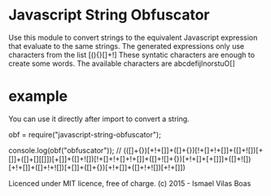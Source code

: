 # Javascript String Obfuscator

Use this module to convert strings to the equivalent Javascript expression that evaluate to the same strings.
The generated expressions only use characters from the list [(){}\[\]+!]
These syntatic characters are enough to create some words. The available characters are abcdefijlnorstuO<space>[]

# example

You can use it directly after import to convert a string.

obf = require("javascript-string-obfuscator");

console.log(obf("obfuscator"));
// ((\[\]+{})\[+!+\[\]\]+(\[\]+{})\[!+\[\]+!+\[\]\]+(\[\]+!\[\])[+\[\]]+(\[\]+\[\]\[\[\]\])\[+\[\]\]+(\[\]+!\[\])[!+\[\]+!+\[\]+!+\[\]\]+(\[\]+!\[\]+{})\[+!+\[\]+\[+\[\]\]\]+(\[\]+!\[\])\[+!+\[\]\]+(\[\]+!+!\[\])\[+\[\]\]+(\[\]+{})\[+!+\[\]\]+(\[\]+!+!\[\])\[+!+\[\]\])


Licenced under MIT licence, free of charge.
(c) 2015 - Ismael Vilas Boas
